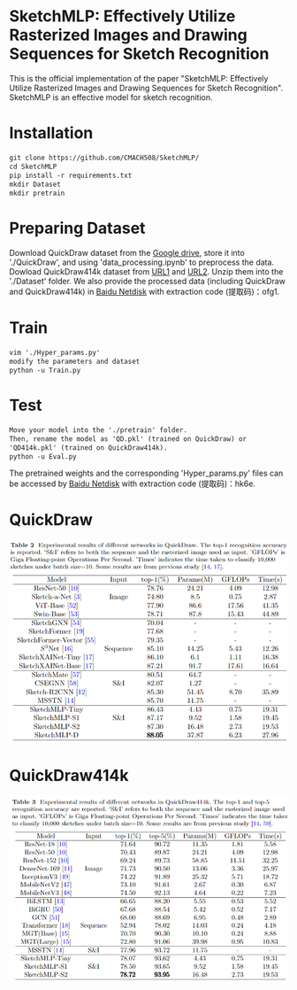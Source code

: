 # SketchMLP: Effectively Utilize Rasterized Images and Drawing Sequences for Sketch Recognition
This is the official implementation of the paper "SketchMLP: Effectively Utilize Rasterized Images and Drawing Sequences for Sketch Recognition".
SketchMLP is an effective model for sketch recognition.

# Installation
```
git clone https://github.com/CMACH508/SketchMLP/
cd SketchMLP
pip install -r requirements.txt
mkdir Dataset
mkdir pretrain
```
# Preparing Dataset
Download QuickDraw dataset from the [Google drive](https://quickdraw.withgoogle.com/data), store it into './QuickDraw', and using 'data_processing.ipynb' to preprocess the data.
Dowload QuickDraw414k dataset from [URL1](https://drive.google.com/uc?id=1q933KpmJGkfStgIbwMfgfls1_1ZJVFyd) and [URL2](https://drive.google.com/uc?id=1Vrf1ouhtWYJp4XKa6jestLGY3aVlxfLC). Unzip them into the './Dataset' folder.
We also provide the processed data (including QuickDraw and QuickDraw414k) in [Baidu Netdisk](https://pan.baidu.com/s/1ls9v8NI5UcX5AMRAqliP6g?pwd=ofg1) with extraction code (提取码)：ofg1.

# Train
```
vim './Hyper_params.py'
modify the parameters and dataset
python -u Train.py
```

# Test
```
Move your model into the './pretrain' folder.
Then, rename the model as 'QD.pkl' (trained on QuickDraw) or 'QD414k.pkl' (trained on QuickDraw414k).
python -u Eval.py
```

The pretrained weights and the corresponding 'Hyper_params.py' files can be accessed by [Baidu Netdisk](https://pan.baidu.com/s/1wcIOyA3QLZsqvxIZdey-oQ?pwd=hk6e) with extraction code (提取码)：hk6e.

# QuickDraw
<img src="results1.png" width="1000" alt="Overview"/>

# QuickDraw414k
<img src="results2.png" width="1000" alt="Overview"/>
